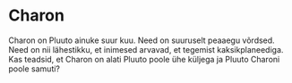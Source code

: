 # Charon

Charon on Pluuto ainuke suur kuu. Need on suuruselt peaaegu võrdsed. Need on nii
lähestikku, et inimesed arvavad, et tegemist kaksikplaneediga. Kas teadsid, et
Charon on alati Pluuto poole ühe küljega ja Pluuto Charoni poole samuti?
